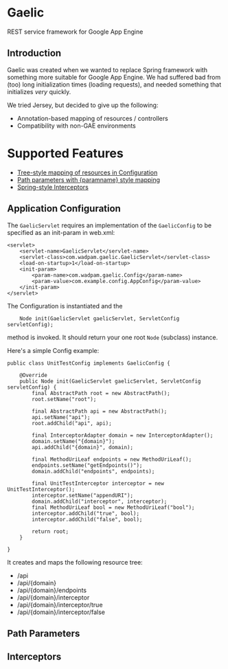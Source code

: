 Gaelic
======

REST service framework for Google App Engine

Introduction
------------

Gaelic was created when we wanted to replace Spring framework with something
more suitable for Google App Engine. We had suffered bad from (too) long initialization
times (loading requests), and needed something that initializes _very_ quickly.

We tried Jersey, but decided to give up the following:
* Annotation-based mapping of resources / controllers
* Compatibility with non-GAE environments

Supported Features
==================
* [Tree-style mapping of resources in Configuration](#application-configuration)
* [Path parameters with {paramname} style mapping](#path-parameters)
* [Spring-style Interceptors](#interceptors)

Application Configuration
-------------------------
The `GaelicServlet` requires an implementation of the `GaelicConfig` to be specified
as an init-param in web.xml:
    
    <servlet>
        <servlet-name>GaelicServlet</servlet-name>
        <servlet-class>com.wadpam.gaelic.GaelicServlet</servlet-class>
        <load-on-startup>1</load-on-startup>
        <init-param> 
            <param-name>com.wadpam.gaelic.Config</param-name> 
            <param-value>com.example.config.AppConfig</param-value> 
        </init-param> 
    </servlet>
    
The Configuration is instantiated and the 
    
        Node init(GaelicServlet gaelicServlet, ServletConfig servletConfig);
        
method is invoked. It should return your one root `Node` (subclass) instance.

Here's a simple Config example:
    
    public class UnitTestConfig implements GaelicConfig {

        @Override
        public Node init(GaelicServlet gaelicServlet, ServletConfig servletConfig) {
            final AbstractPath root = new AbstractPath();
            root.setName("root");

            final AbstractPath api = new AbstractPath();
            api.setName("api");
            root.addChild("api", api);

            final InterceptorAdapter domain = new InterceptorAdapter();
            domain.setName("{domain}");
            api.addChild("{domain}", domain);

            final MethodUriLeaf endpoints = new MethodUriLeaf();
            endpoints.setName("getEndpoints()");
            domain.addChild("endpoints", endpoints);

            final UnitTestInterceptor interceptor = new UnitTestInterceptor();
            interceptor.setName("appendURI");
            domain.addChild("interceptor", interceptor);
            final MethodUriLeaf bool = new MethodUriLeaf("bool");
            interceptor.addChild("true", bool);
            interceptor.addChild("false", bool);

            return root;
        }

    }
    
It creates and maps the following resource tree:

* /api
* /api/{domain}
* /api/{domain}/endpoints
* /api/{domain}/interceptor
* /api/{domain}/interceptor/true
* /api/{domain}/interceptor/false

Path Parameters
---------------


Interceptors
------------

